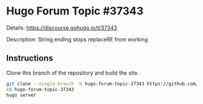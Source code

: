 # Hugo Forum Topic #37343

Details: <https://discourse.gohugo.io/t/37343>

Description: String ending stops replaceRE from working

## Instructions

Clone this branch of the repository and build the site.

```bash
git clone --single-branch -b hugo-forum-topic-37343 https://github.com/jmooring/hugo-testing hugo-forum-topic-37343
cd hugo-forum-topic-37343
hugo server
```
